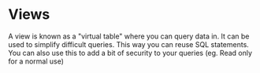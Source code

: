 # Views

A view is known as a "virtual table" where you can query data in.
It can be used to simplify difficult queries. This way you can reuse SQL statements.
You can also use this to add a bit of security to your queries (eg. Read only for a normal use) 

